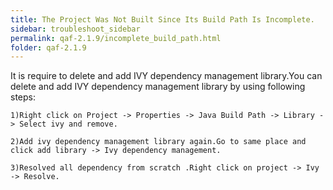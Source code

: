 ```yaml
---
title: The Project Was Not Built Since Its Build Path Is Incomplete.
sidebar: troubleshoot_sidebar
permalink: qaf-2.1.9/incomplete_build_path.html
folder: qaf-2.1.9
---
```

It is require to delete and add IVY dependency management library.You can delete and add IVY dependency management library by using following steps: 

	1)Right click on Project -> Properties -> Java Build Path -> Library -> Select ivy and remove.

	2)Add ivy dependency management library again.Go to same place and click add library -> Ivy dependency management.

	3)Resolved all dependency from scratch .Right click on project -> Ivy -> Resolve.

 

 

